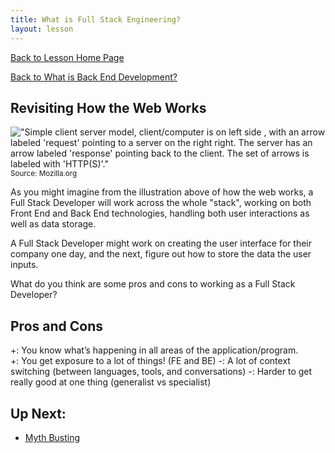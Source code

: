 ```yaml
---
title: What is Full Stack Engineering? 
layout: lesson
---
```


<a href="../">Back to Lesson Home Page</a>

[Back to What is Back End Development?](../what-is-be)

## Revisiting How the Web Works
!["Simple client server model, client/computer is on left side , with an arrow labeled 'request' pointing to a server on the right right. The server has an arrow labeled 'response' pointing back to the client. The set of arrows is labeled with 'HTTP(S)'."](https://developer.mozilla.org/en-US/docs/Learn/Forms/Sending_and_retrieving_form_data/client-server.png)
<br>
<small>Source: Mozilla.org</small>
<br>

As you might imagine from the illustration above of how the web works, a Full Stack Developer will work across the whole "stack", working on both Front End and Back End technologies, handling both user interactions as well as data storage. 

A Full Stack Developer might work on creating the user interface for their company one day, and the next, figure out how to store the data the user inputs.

What do you think are some pros and cons to working as a Full Stack Developer?

## Pros and Cons

  +: You know what’s happening in all areas of the application/program.  
  +: You get exposure to a lot of things! (FE and BE)
  -: A lot of context switching (between languages, tools, and conversations)
  -: Harder to get really good at one thing (generalist vs specialist)



## Up Next:
- [Myth Busting](../myth-busting)
